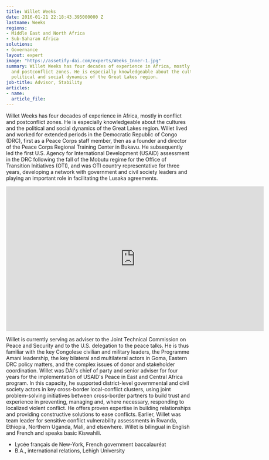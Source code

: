 ```yaml
---
title: Willet Weeks
date: 2016-01-21 22:18:43.395000000 Z
lastname: Weeks
regions:
- Middle East and North Africa
- Sub-Saharan Africa
solutions:
- Governance
layout: expert
image: "https://assetify-dai.com/experts/Weeks_Inner-1.jpg"
summary: Willet Weeks has four decades of experience in Africa, mostly in conflict
  and postconflict zones. He is especially knowledgeable about the cultures and the
  political and social dynamics of the Great Lakes region.
job-title: Advisor, Stability
articles:
- name: 
  article_file: 
---
```


Willet Weeks has four decades of experience in Africa, mostly in conflict and postconflict zones. He is especially knowledgeable about the cultures and the political and social dynamics of the Great Lakes region. Willet lived and worked for extended periods in the Democratic Republic of Congo (DRC), first as a Peace Corps staff member, then as a founder and director of the Peace Corps Regional Training Center in Bukavu. He subsequently led the first U.S. Agency for International Development (USAID) assessment in the DRC following the fall of the Mobutu regime for the Office of Transition Initiatives (OTI), and was OTI country representative for three years, developing a network with government and civil society leaders and playing an important role in facilitating the Lusaka agreements.

<iframe allowfullscreen="" frameborder="0" height="394" mozallowfullscreen="" src="https://player.vimeo.com/video/57136931" webkitallowfullscreen="" width="703"></iframe>

Willet is currently serving as adviser to the Joint Technical Commission on Peace and Security and to the U.S. delegation to the peace talks. He is thus familiar with the key Congolese civilian and military leaders, the Programme Amani leadership, the key bilateral and multilateral actors in Goma, Eastern DRC policy matters, and the complex issues of donor and stakeholder coordination. Willet was DAI's chief of party and senior adviser for four years for the implementation of USAID's Peace in East and Central Africa program. In this capacity, he supported district-level governmental and civil society actors in key cross-border local-conflict clusters, using joint problem-solving initiatives between cross-border partners to build trust and experience in preventing, managing and, where necessary, responding to localized violent conflict. He offers proven expertise in building relationships and providing constructive solutions to ease conflicts. Earlier, Willet was team leader for sensitive conflict vulnerability assessments in Rwanda, Ethiopia, Northern Uganda, Mali, and elsewhere. Willet is bilingual in English and French and speaks basic Kiswahili.

* Lycée français de New-York, French government baccalauréat
* B.A., international relations, Lehigh University

